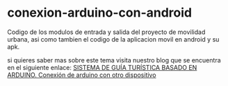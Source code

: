 # conexion-arduino-con-android
Codigo de los modulos de entrada y salida del proyecto de movilidad urbana, asi como tambien el codigo de la aplicacion movil en android y su apk.

si quieres saber mas sobre este tema visita nuestro blog que se encuentra en el siguiente enlace: 
<a href="https://sistemasprogramablesquince.wordpress.com/2015/08/02/sistema-de-guia-turistica-basado-en-arduino-conexion-de-arduino-con-otro-dispositivo/"> SISTEMA DE GUÍA TURÍSTICA BASADO EN ARDUINO. Conexión de arduino con otro dispositivo</a>
